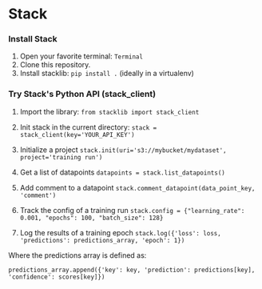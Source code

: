 # Stack

### Install Stack

1. Open your favorite terminal: `Terminal`
2. Clone this repository.
3. Install stacklib: `pip install .` (ideally in a virtualenv)


### Try Stack's Python API (stack_client)

1. Import the library: ```from stacklib import stack_client```
2. Init stack in the current directory: ```stack = stack_client(key='YOUR_API_KEY')```
3. Initialize a project ```stack.init(uri='s3://mybucket/mydataset',  project='training run')```
4. Get a list of datapoints ```datapoints = stack.list_datapoints()```
5. Add comment to a datapoint ```stack.comment_datapoint(data_point_key, 'comment')```
6. Track the config of a training run ```stack.config = {"learning_rate": 0.001, "epochs": 100, "batch_size": 128}```

6. Log the results of a training epoch 
```stack.log({'loss': loss, 'predictions': predictions_array, 'epoch': 1})``` 

Where the predictions array is defined as:

```predictions_array.append({'key': key, 'prediction': predictions[key], 'confidence': scores[key]})```
